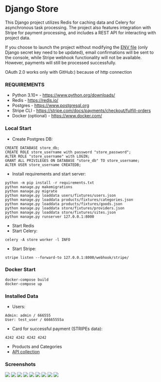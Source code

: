 # Django Store #
This Django project utilizes Redis for caching data and Celery 
for asynchronous task processing. The project also features integration with Stripe for payment processing, and includes a REST API for interacting with project data.

If you choose to launch the project without modifying the [ENV file](.env.example) (only Django secret key need to be updated), 
email confirmations will be sent to the console, while Stripe webhook functionality will not be available. However, payments will still be processed successfully.

OAuth 2.0 works only with GitHub:) because of http connection

### REQUIREMENTS ###

* Python 3.10+ - https://www.python.org/downloads/
* Redis - https://redis.io/
* Postgres - https://www.postgresql.org
* Stripe CLI - https://stripe.com/docs/payments/checkout/fulfill-orders
* Docker (optional) - https://www.docker.com/

### Local Start ###

* Create Postgres DB:
```commandline
CREATE DATABASE store_db;
CREATE ROLE store_username with password "store_password";
ALTER ROLE "store_username" with LOGIN;
GRANT ALL PRIVILEGES ON DATABASE "store_db" TO store_username;
ALTER USER store_username CREATEDB;
```
* Install requirements and start server:
```commandline
python -m pip install -r requirements.txt
python manage.py makemigrations
python manage.py migrate
python manage.py loaddata users/fixtures/users.json
python manage.py loaddata products/fixtures/categories.json
python manage.py loaddata products/fixtures/goods.json
python manage.py loaddata store/fixtures/providers.json
python manage.py loaddata store/fixtures/sites.json
python manage.py runserver 127.0.0.1:8000
```
* Start Redis
* Start Celery:
```commandline
celery -A store worker -l INFO
```
* Start Stripe:
```commandline
stripe listen --forward-to 127.0.0.1:8000/webhook/stripe/
```

### Docker Start ###

```commandline
docker-compose build
docker-compose up
```

### Installed Data ###

* Users:
```commandline
Admin: admin / 666555
User: test_user / 66665555a
```
* Card for successful payment (STRIPEs data):
```commandline
4242 4242 4242 4242
```
* Products and Categories
* [API collection](presentation/api_collection/store_api.json)

### Screenshots ###
![](presentation/imgs/registration_page.png)
![](presentation/imgs/login_page.png)
![](presentation/imgs/main_page.png)
![](presentation/imgs/products_page1.png)
![](presentation/imgs/products_page2.png)
![](presentation/imgs/profile_page.png)
![](presentation/imgs/payment.png)
![](presentation/imgs/orders_page.png)
![](presentation/imgs/orders_history_page.png)